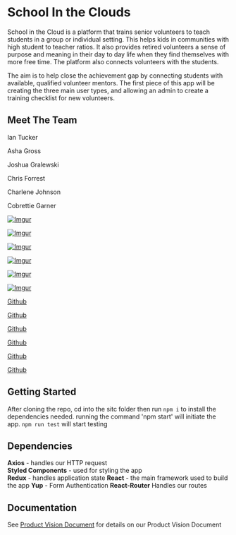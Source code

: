 
# School In the Clouds

School in the Cloud is a platform that trains senior volunteers to teach students in a group or individual setting. This helps kids in communities with high student to teacher ratios. It also provides retired volunteers a sense of purpose and meaning in their day to day life when they find themselves with more free time. The platform also connects volunteers with the students.

The aim is to help close the achievement gap by connecting students with available, qualified volunteer mentors. The first piece of this app will be creating the three main user types, and allowing an admin to create a training checklist for new volunteers.

##  Meet The Team

Ian Tucker

Asha Gross

Joshua Gralewski

Chris Forrest

Charlene Johnson

Cobrettie Garner

[![Imgur](https://i.imgur.com/BD6cSkA.png)](https://imgur.com/BD6cSkA)

[![Imgur](https://i.imgur.com/35KSoYO.png)](https://imgur.com/35KSoYO)

[![Imgur](https://i.imgur.com/IkXkmTr.jpg)](https://imgur.com/IkXkmTr)

[![Imgur](https://i.imgur.com/fFCNnrY.jpg)](https://imgur.com/fFCNnrY)

[![Imgur](https://i.imgur.com/dYiTREs.jpg)](https://imgur.com/dYiTREs)

[
![Imgur](https://i.imgur.com/fTxagWj.jpg)](https://imgur.com/fTxagWj)

[Github](https://github.com/Iandecisiv)

[Github](https://github.com/ashagross)

[Github](https://github.com/jgralews3)

[Github](https://github.com/Chris-Forrest)

[Github](https://github.com/charlene-johnson)

[Github](https://github.com/Cobrettie)

## Getting Started

After cloning the repo, cd into the sitc folder then run  `npm i` to install the dependencies needed. running the command 'npm start' will initiate the app.  `npm run test`  will start testing

## Dependencies

**Axios**  - handles our HTTP request  
**Styled Components**  - used for styling the app  
**Redux**  - handles application state 
**React**  - the main framework used to build the app 
**Yup** - Form Authentication
**React-Router** Handles our routes

## Documentation

See  [Product Vision Document](https://docs.google.com/document/d/1GMZxWpa89wWbfL-hQ887QK5dGVn8he1Xk4ZmV6bRPGU/edit)  for details on our Product Vision Document